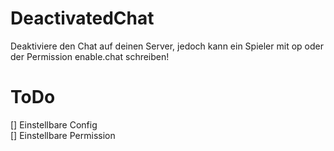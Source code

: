 # DeactivatedChat

Deaktiviere den Chat auf deinen Server, jedoch kann ein Spieler mit op oder der Permission enable.chat schreiben!

# ToDo
[] Einstellbare Config <br/>
[] Einstellbare Permission
